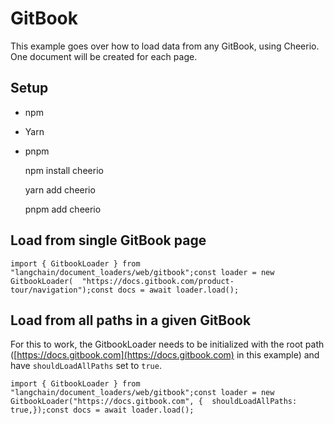 GitBook
=======

This example goes over how to load data from any GitBook, using Cheerio. One document will be created for each page.

Setup[](#setup "Direct link to Setup")
---------------------------------------

*   npm
*   Yarn
*   pnpm

    npm install cheerio

    yarn add cheerio

    pnpm add cheerio

Load from single GitBook page[](#load-from-single-gitbook-page "Direct link to Load from single GitBook page")
---------------------------------------------------------------------------------------------------------------

    import { GitbookLoader } from "langchain/document_loaders/web/gitbook";const loader = new GitbookLoader(  "https://docs.gitbook.com/product-tour/navigation");const docs = await loader.load();

Load from all paths in a given GitBook[](#load-from-all-paths-in-a-given-gitbook "Direct link to Load from all paths in a given GitBook")
------------------------------------------------------------------------------------------------------------------------------------------

For this to work, the GitbookLoader needs to be initialized with the root path ([https://docs.gitbook.com](https://docs.gitbook.com) in this example) and have `shouldLoadAllPaths` set to `true`.

    import { GitbookLoader } from "langchain/document_loaders/web/gitbook";const loader = new GitbookLoader("https://docs.gitbook.com", {  shouldLoadAllPaths: true,});const docs = await loader.load();